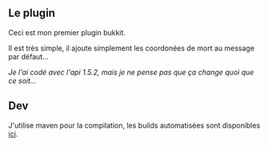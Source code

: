 ## Le plugin

Ceci est mon premier plugin bukkit.

Il est très simple, il ajoute simplement les coordonées de mort au message par défaut...

*Je l'ai codé avec l'api 1.5.2, mais je ne pense pas que ça change quoi que ce soit...*

## Dev

J'utilise maven pour la compilation, les builds automatisées sont disponibles [ici](https://drone.io/github.com/bendem/OnDeathCoord/files).
